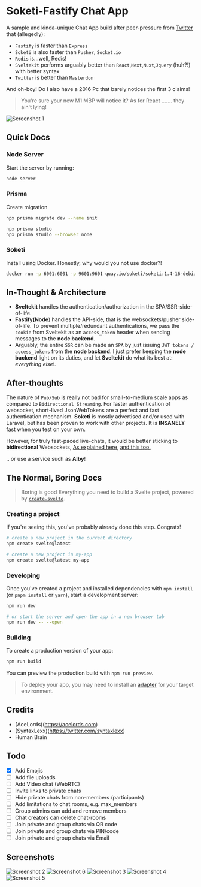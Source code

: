 # Soketi-Fastify Chat App
A sample and kinda-unique Chat App build after peer-pressure from [Twitter](https://twitter.com/syntaxlexx) that (allegedly): 
- `Fastify` is faster than `Express`
- `Soketi` is also faster than `Pusher`, `Socket.io`
- `Redis` is...well, Redis!
- `Sveltekit` performs arguably better than `React`,`Next`,`Nuxt`,`Jquery` (huh?!) with better syntax
- `Twitter` is better than `Masterdon`

And oh-boy! Do I also have a 2016 Pc that barely notices the first 3 claims! 
> You're sure your new M1 MBP will notice it? 
As for React ....... they ain't lying!

![Screenshot 1](static/screenshot-1.png)

## Quick Docs
### Node Server
Start the server by running:

```bash
node server
```

### Prisma
Create migration

```bash
npx prisma migrate dev --name init

npx prisma studio 
npx prisma studio --browser none
```

### Soketi
Install using Docker. Honestly, why would you not use docker?!
```bash
docker run -p 6001:6001 -p 9601:9601 quay.io/soketi/soketi:1.4-16-debian
```


## In-Thought & Architecture
- **Sveltekit** handles the authentication/authorization in the SPA/SSR-side-of-life. 
- **Fastify(Node**) handles the API-side, that is the websockets/pusher side-of-life. To prevent multiple/redundant authentications, we pass the `cookie` from Sveltekit as an `access_token` header when sending messages to the **node backend**. 
- Arguably, the entire `SSR` can be made an `SPA` by just issuing `JWT tokens / access_tokens` from the **node backend**. I just prefer keeping the **node backend** light on its duties, and let **Sveltekit** do what its best at: *everything else!*.


## After-thoughts
The nature of `Pub/Sub` is really not bad for small-to-medium scale apps as compared to `Bidirectional Streaming`. For faster authentication of websocket, short-lived JsonWebTokens are a perfect and fast authentication mechanism. 
**Soketi** is mostly advertised and/or used with Laravel, but has been proven to work with other projects. It is **INSANELY** fast when you test on your own.

However, for truly fast-paced live-chats, it would be better sticking to **bidirectional** Websockets, [As explained here](https://stackoverflow.com/questions/53689633/can-google-pub-sub-be-used-for-chat-messaging), [and this too.](https://stackoverflow.com/questions/71746954/pub-sub-vs-bidirectional-streaming-in-grpc-for-chat-service)

.. or use a service such as **Alby**!

## The Normal, Boring Docs
> Boring is good
Everything you need to build a Svelte project, powered by [`create-svelte`](https://github.com/sveltejs/kit/tree/master/packages/create-svelte).

### Creating a project

If you're seeing this, you've probably already done this step. Congrats!

```bash
# create a new project in the current directory
npm create svelte@latest

# create a new project in my-app
npm create svelte@latest my-app
```

### Developing

Once you've created a project and installed dependencies with `npm install` (or `pnpm install` or `yarn`), start a development server:

```bash
npm run dev

# or start the server and open the app in a new browser tab
npm run dev -- --open
```

### Building

To create a production version of your app:

```bash
npm run build
```

You can preview the production build with `npm run preview`.

> To deploy your app, you may need to install an [adapter](https://kit.svelte.dev/docs/adapters) for your target environment.


## Credits
- (AceLords)(https://acelords.com)
- (SyntaxLexx)(https://twitter.com/syntaxlexx)
- Human Brain

## Todo
- [x] Add Emojis
- [ ] Add file uploads
- [ ] Add Video chat (WebRTC)
- [ ] Invite links to private chats
- [ ] Hide private chats from non-members (participants)
- [ ] Add limitations to chat rooms, e.g. max_members
- [ ] Group admins can add and remove members
- [ ] Chat creators can delete chat-rooms
- [ ] Join private and group chats via QR code
- [ ] Join private and group chats via PIN/code
- [ ] Join private and group chats via Email

## Screenshots
![Screenshot 2](static/screenshot-2.png)
![Screenshot 6](static/screenshot-6.png)
![Screenshot 3](static/screenshot-3.png)
![Screenshot 4](static/screenshot-4.png)
![Screenshot 5](static/screenshot-5.png)
